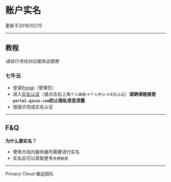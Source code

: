 # 账户实名
更新于2018/02/15

---

## 教程

*请自行寻找对应服务运营商*

### 七牛云

- 登录[Portal](http://portal.qiniu.com)（管理页）
- 进入[实名认证](http://portal.qiniu.com/identity/choice)（或点击右上角`个人面板`->`个人中心`->`实名认证`）**请确保链接是`portal.qiniu.com`防止隐私信息泄露**
- 按提示完成实名认证

---

## F&Q

**为什么要实名？**

- 使用大陆内服务器均需要进行实名
- 实名后可以获取更多`免费额度`

---

Privacy Cloud 维运团队
